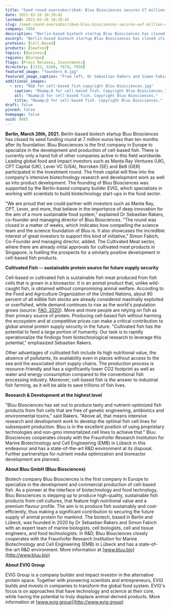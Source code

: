 ```yaml
---
title: "Seed round oversubscribed: Bluu Biosciences secures €7 million – Europe's first cell-based fish biotech company takes off"
date: 2021-03-26 10:29:42
lastmod: 2021-03-26 10:29:42
slug: /seed-round-oversubscribed-bluu-biosciences-secures-eu7-million-europes-first-cell-based
company: 7856
description: "Berlin-based biotech startup Bluu Biosciences has closed its seed funding round at 7 million euros less than ten months after its foundation. Bluu Biosciences is the first company in Europe to specialize in the development and production of cell-based fish."
excerpt: "Berlin-based biotech startup Bluu Biosciences has closed its seed funding round at 7 million euros less than ten months after its foundation. Bluu Biosciences is the first company in Europe to specialize in the development and production of cell-based fish."
proteins: [Cell-Based]
products: [Seafood]
topics: [Business]
regions: [Europe]
flags: [Press Release, Investments]
directory: [1332, 6280, 7679, 7856]
featured_image: "founders_0.jpg"
featured_image_caption: "From left, Dr Sebastian Rakers and Simon Fabich, Founders and Managing Directors of Bluu Biosciences. Copyright Bluu Biosciences."
additional_images:
  - src: "R&D for cell-based fish_copyright Bluu Biosciences.jpg"
    caption: "R&amp;D for cell-based fish. Copyright Bluu Biosciences."
    alt: "R&amp;D for cell-based fish. Copyright Bluu Biosciences."
    title: "R&amp;D for cell-based fish. Copyright Bluu Biosciences."
draft: false
pinned: false
homepage: false
uuid: 8665
---
```

**Berlin, March 26th, 2021.** Berlin-based biotech startup Bluu
Biosciences has closed its seed funding round at 7 million euros less
than ten months after its foundation. Bluu Biosciences is the first
company in Europe to specialize in the development and production of
cell-based fish. There is currently only a hand full of other companies
active in this field worldwide. Leading global food and impact investors
such as Manta Ray Ventures (UK), CPT Capital (UK), Lever VC (USA),
Norrsken (SE) and Be8 (GER) participated in the investment round. The
fresh capital will flow into the company\'s intensive biotechnology
research and development work as well as into product development. The
founding of Bluu Biosciences was supported by the Berlin-based company
builder EVIG, which specializes in working with scientists to build
biotechnology start-ups in the food sector.

"We are proud that we could partner with investors such as Manta Ray,
CPT, Lever, and more, that believe in the importance of deep innovation
for the aim of a more sustainable food system," explained Dr Sebastian
Rakers, co-founder and managing director of Bluu Biosciences. "The round
was closed in a matter of weeks, which indicates how compelling the
science team and the science foundation of Bluu is. It also showcases
the incredible interest of great investors to support this kind of
initiative," Simon Fabich, Co-Founder and managing director, added. The
Cultivated Meat sector, where there are already initial approvals for
cultivated meat products in Singapore, is fuelling the prospects for a
similarly positive development in cell-based fish products.

**Cultivated Fish -- sustainable protein source for future supply
security**

Cell-based or cultivated fish is sustainable fish meat produced from
fish cells that is grown in a bioreactor. It is an animal product that,
unlike wild-caught fish, is obtained without compromising animal
welfare. According to the Food and Agriculture Organization of the
United Nations, about 90 percent of all edible fish stocks are already
considered maximally exploited or overfished, while demand continues to
rise as the world\'s population grows (source: [FAO,
2020](http://www.fao.org/state-of-fisheries-aquaculture/en/)). More and
more people are relying on fish as their primary source of protein.
Producing cell-based fish without harming the ecosystem and at
competitive prices can make a critical contribution to global animal
protein supply security in the future. \"Cultivated fish has the
potential to feed a large portion of humanity. Our task is to rapidly
operationalize the findings from biotechnological research to leverage
this potential," emphasized Sebastian Rakers.

Other advantages of cultivated fish include its high nutritional value,
the absence of pollutants, its availability even in places without
access to the sea and the associated short supply chains. The production
process is resource-friendly and has a significantly lower CO2 footprint
as well as water and energy consumption compared to the conventional
fish processing industry. Moreover, cell-based fish is the answer to
industrial fish farming, as it will be able to save trillions of fish
lives.

**Research & Development at the highest level**

"Bluu Biosciences has set out to produce tasty and nutrient-optimized
fish products from fish cells that are free of genetic engineering,
antibiotics and environmental toxins,\" said Rakers. "Above all, that
means intensive research and development work to develop the optimal
fish cell lines for subsequent production. Bluu is in the excellent
position of using proprietary technologies and non-gmo immortalized cell
lines to achieve that." Bluu Biosciences cooperates closely with the
Fraunhofer Research Institution for Marine Biotechnology and Cell
Engineering (EMB) in Lübeck in this endeavour and has a state-of-the-art
R&D environment at its disposal. Further partnerships for nutrient media
optimization and bioreactor development are planned.

**About Bluu GmbH (Bluu Biosciences)**

Biotech company Bluu Biosciences is the first company in Europe to
specialize in the development and commercial production of cell-based
fish. As a pioneer at the interface of biotechnology and food
technology, Bluu Biosciences is stepping up to produce high-quality,
sustainable fish products from cell cultures, that feature high
nutritional value and a premium flavour profile. The aim is to produce
fish sustainably and cost-efficiently, thus making a significant
contribution to securing the future supply of animal protein for
mankind. The biotech, based in Berlin and Lübeck, was founded in 2020 by
Dr Sebastian Rakers and Simon Fabich with an expert team of marine
biologists, cell biologists, cell and tissue engineers, and food
technologists. In R&D, Bluu Biosciences closely cooperates with the
Fraunhofer Research Institution for Marine Biotechnology and Cell
Engineering (EMB) in Lübeck and has a state-of-the-art R&D environment.
More information at [www.bluu.bio](http://www.bluu.bio)

**About EVIG Group**

EVIG Group is a company builder and impact investor in the alternative
protein space. Together with pioneering scientists and entrepreneurs,
EVIG builds and invests in companies to transform the global food
system. EVIG's focus is on approaches that have technology and science
at their core, while having the potential to truly displace
animal-derived products. More information at
[www.evig.group](http://www.evig.group)
